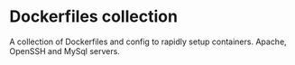 # Dockerfiles collection

A collection of Dockerfiles and config to rapidly setup containers. Apache, OpenSSH and MySql servers. 
